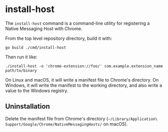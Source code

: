 # install-host

The `install-host` command is a command-line utility for registering a Native Messaging Host with Chrome.

From the top level repository directory, build it with:

```
go build ./cmd/install-host
```

Then run it like:

```
./install-host -o 'chrome-extension://foo/' com.example.extension_name path/to/binary
```

On Linux and macOS, it will write a manifest file to Chrome's directory.  On Windows, it will write the manifest to the working directory, and also write a value to the Windows registry.

## Uninstallation

Delete the manifest file from Chrome's directory (`~/Library/Application\ Support/Google/Chrome/NativeMessagingHosts/` on macOS).